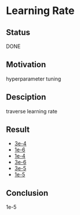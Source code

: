 # Learning Rate

## Status

DONE

## Motivation

hyperparameter tuning

## Desciption

traverse learning rate

## Result

- [3e-4](https://wandb.ai/wangyashuu/PetfinderPawpularity/runs/3kfmxlnt)
- [1e-6](https://wandb.ai/wangyashuu/PetfinderPawpularity/runs/3lufx1ij)
- [1e-4](https://wandb.ai/wangyashuu/PetfinderPawpularity/runs/56d7alao)
- [3e-6](https://wandb.ai/wangyashuu/PetfinderPawpularity/runs/1r9yyc74)
- [3e-5](https://wandb.ai/wangyashuu/PetfinderPawpularity/runs/oa46o8m4)
- [1e-5](https://wandb.ai/wangyashuu/PetfinderPawpularity/runs/35jjdm8w)

## Conclusion

1e-5
